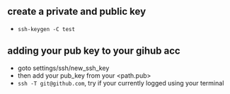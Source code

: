 ## create a private and public key
  - `ssh-keygen -C test`

## adding your pub key to your gihub acc
  - goto settings/ssh/new_ssh_key
  - then add your pub_key from your <path.pub>
  - `ssh -T git@github.com`, try if your currently logged using your terminal
